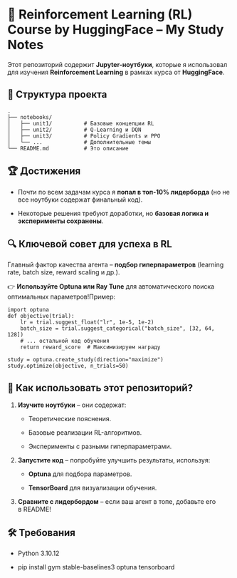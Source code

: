 🚀 **Reinforcement Learning (RL) Course by HuggingFace – My Study Notes**
=========================================================================

Этот репозиторий содержит **Jupyter-ноутбуки**, которые я использовал для изучения **Reinforcement Learning** в рамках курса от **HuggingFace**.

📁 **Структура проекта**
------------------------
```
.
├── notebooks/  
│   ├── unit1/          # Базовые концепции RL  
│   ├── unit2/          # Q-Learning и DQN  
│   ├── unit3/          # Policy Gradients и PPO  
│   └── ...             # Дополнительные темы  
└── README.md           # Это описание
``` 

🏆 **Достижения**
-----------------

*   Почти по всем задачам курса я **попал в топ-10% лидерборда** (но не все ноутбуки содержат финальный код).
    
*   Некоторые решения требуют доработки, но **базовая логика и эксперименты сохранены**.
    

🔍 **Ключевой совет для успеха в RL**
-------------------------------------

Главный фактор качества агента – **подбор гиперпараметров** (learning rate, batch size, reward scaling и др.).

👉 **Используйте Optuna или Ray Tune** для автоматического поиска оптимальных параметров!Пример:
```
import optuna
def objective(trial):
    lr = trial.suggest_float("lr", 1e-5, 1e-2)
    batch_size = trial.suggest_categorical("batch_size", [32, 64, 128])
    # ... остальной код обучения
    return reward_score  # Максимизируем награду

study = optuna.create_study(direction="maximize")
study.optimize(objective, n_trials=50)
```

📌 **Как использовать этот репозиторий?**
-----------------------------------------

1.  **Изучите ноутбуки** – они содержат:
    
    *   Теоретические пояснения.
        
    *   Базовые реализации RL-алгоритмов.
        
    *   Эксперименты с разными гиперпараметрами.
        
2.  **Запустите код** – попробуйте улучшить результаты, используя:
    
    *   **Optuna** для подбора параметров.
        
    *   **TensorBoard** для визуализации обучения.
        
3.  **Сравните с лидербордом** – если ваш агент в топе, добавьте его в README!
    

🛠 **Требования**
-----------------

*   Python 3.10.12
    
*   pip install gym stable-baselines3 optuna tensorboard
